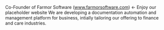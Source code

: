 Co-Founder of Farmor Software (www.farmorsoftware.com) <- Enjoy our placeholder website
We are developing a documentation automation and management platform for business, intially tailoring our offering to finance and care industries.
